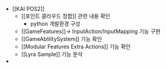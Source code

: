 - [[KAI POS2]]
	- [[포인트 클라우드 정합]] 관련 내용 확인 
		- python 개발환경 구성 
	- [[GameFeatures]]-> InputAction/InputMapping 기능 구현 
	- [[GameAblilitySystem]] 기능 확인 
	- [[Modular Features Extra Actions]] 기능 확인 
	- [[Lyra Sample]] 기능 분석
- 